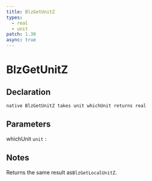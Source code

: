 ```yaml
---
title: BlzGetUnitZ
types:
  - real
  - unit
patch: 1.30
async: true
---
```


# BlzGetUnitZ

## Declaration

```jass
native BlzGetUnitZ takes unit whichUnit returns real
```

## Parameters
whichUnit `unit`
: 

## Notes 
Returns the same result as`BlzGetLocalUnitZ`.

